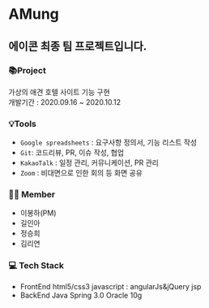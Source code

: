 # AMung
## 에이콘 최종 팀 프로젝트입니다.

### 📚Project

가상의 애견 호텔 사이트 기능 구현<br/>
개발기간 : 2020.09.16 ~ 2020.10.12

### 💡Tools

- `Google spreadsheets` : 요구사항 정의서, 기능 리스트 작성
- `Git`: 코드리뷰, PR, 이슈 작성, 협업
- `KakaoTalk` : 일정 관리, 커뮤니케이션, PR 관리
- `Zoom` : 비대면으로 인한 회의 등 화면 공유

### 👩‍💻 Member

- 이봉하(PM)
- 길인아
- 정승희
- 김리연

### 💻 Tech Stack
- FrontEnd
html5/css3
javascript : angularJs&jQuery
jsp
- BackEnd
Java
Spring 3.0
Oracle 10g
